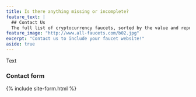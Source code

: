 ```yaml
---
title: Is there anything missing or incomplete?
feature_text: |
  ## Contact Us
  The full list of cryptocurrency faucets, sorted by the value and reputation.
feature_image: "http://www.all-faucets.com/b02.jpg"
excerpt: "Contact us to include your faucet website!"
aside: true
---
```


Text

### Contact form

{% include site-form.html %}
